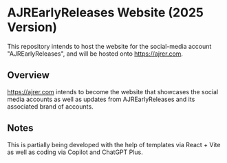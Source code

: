 # AJREarlyReleases Website (2025 Version)

This repository intends to host the website for the social-media account "AJREarlyReleases", and will be hosted onto https://ajrer.com.

## Overview

https://ajrer.com intends to become the website that showcases the social media accounts as well as updates from AJREarlyReleases and its associated brand of accounts.

## Notes

This is partially being developed with the help of templates via React + Vite as well as coding via Copilot and ChatGPT Plus.